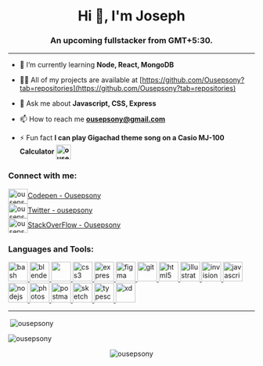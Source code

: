 <h1 align="center">Hi 👋, I'm Joseph</h1>
<h3 align="center">An upcoming fullstacker from GMT+5:30.</h3>

<hr>

- 🌱 I’m currently learning **Node, React, MongoDB**

- 👨‍💻 All of my projects are available at
[https://github.com/Ousepsony?tab=repositories](https://github.com/Ousepsony?tab=repositories)

- 💬 Ask me about **Javascript, CSS, Express**

- 📫 How to reach me **ousepsony@gmail.com**

- ⚡ Fun fact **I can play Gigachad theme song on a Casio MJ-100 Calculator <img align="center" src="[https://img.icons8.com/color/480/date-fruit.png](https://imgur.com/ql7zYxd)"
    alt="ousepsony" height="30" width="30" />**

<h3 align="left">Connect with me:</h3>
<p align="left">
    <a href="https://codepen.io/ousepsony" target="blank"><img align="center"
            src="https://cdn.cdnlogo.com/logos/c/77/codepen-icon.svg"
            alt="ousepsony" height="30" width="40" />Codepen - Ousepsony</a><br>
    <a href="https://twitter.com/ousepsony" target="blank"><img align="center"
            src="https://cdn.cdnlogo.com/logos/t/45/twitter.svg"
            alt="ousepsony" height="30" width="40" />Twitter - ousepsony</a><br>
    <a href="https://stackoverflow.com/users/ousepsony" target="blank"><img align="center"
            src="https://cdn.cdnlogo.com/logos/s/63/stack-overflow.svg"
              alt="ousepsony" height="30" width="40" />StackOverFlow - Ousepsony</a>
</p>

<h3 align="left">Languages and Tools:</h3>
<p align="left"> <a href="https://www.gnu.org/software/bash/" target="_blank" rel="noreferrer"> <img
            src="https://www.vectorlogo.zone/logos/gnu_bash/gnu_bash-icon.svg" alt="bash" width="40" height="40" /> </a>
    <a href="https://www.blender.org/" target="_blank" rel="noreferrer"> <img
            src="https://download.blender.org/branding/community/blender_community_badge_white.svg" alt="blender"
            width="40" height="40" /> </a> <a href="https://getbootstrap.com" target="_blank" rel="noreferrer"> <img
            src="https://cdn.jsdelivr.net/gh/devicons/devicon/icons/bootstrap/bootstrap-original-wordmark.svg"
            width="40" height="40" />
    </a> <a href="https://www.w3schools.com/css/" target="_blank" rel="noreferrer"> <img
            src="https://cdn.jsdelivr.net/gh/devicons/devicon/icons/css3/css3-original.svg"
            alt="css3" width="40" height="40" /> </a> <a href="https://expressjs.com" target="_blank" rel="noreferrer">
        <img src="https://encrypted-tbn0.gstatic.com/images?q=tbn:ANd9GcS8aBF0M3m7Vpv5mqUNg9lI8kBHO7ciVIzS0ocCgaJgX2RuFTylhxQh5icCurZpKcLigw&usqp=CAU" height
            alt="express" width="40" height="40" /> </a> <a href="https://www.figma.com/" target="_blank"
        rel="noreferrer"> <img src="https://www.vectorlogo.zone/logos/figma/figma-icon.svg" alt="figma" width="40"
            height="40" /> </a> <a href="https://git-scm.com/" target="_blank" rel="noreferrer"> <img
            src="https://www.vectorlogo.zone/logos/git-scm/git-scm-icon.svg" alt="git" width="40" height="40" /> </a> <a
        href="https://www.w3.org/html/" target="_blank" rel="noreferrer"> <img
            src="https://cdn.jsdelivr.net/gh/devicons/devicon/icons/html5/html5-original.svg"
            alt="html5" width="40" height="40" /> </a> <a href="https://www.adobe.com/in/products/illustrator.html"
        target="_blank" rel="noreferrer"> <img
            src="https://www.vectorlogo.zone/logos/adobe_illustrator/adobe_illustrator-icon.svg" alt="illustrator"
            width="40" height="40" /> </a> <a href="https://www.invisionapp.com/" target="_blank" rel="noreferrer"> <img
            src="https://www.vectorlogo.zone/logos/invisionapp/invisionapp-icon.svg" alt="invision" width="40"
            height="40" /> </a> <a href="https://developer.mozilla.org/en-US/docs/Web/JavaScript" target="_blank"
        rel="noreferrer"> <img
            src="https://cdn.jsdelivr.net/gh/devicons/devicon/icons/javascript/javascript-original.svg"
            alt="javascript" width="40" height="40" /> </a> <a href="https://nodejs.org" target="_blank"
        rel="noreferrer"> <img
            src="https://cdn.jsdelivr.net/gh/devicons/devicon/icons/nodejs/nodejs-original.svg"
            alt="nodejs" width="40" height="40" /> </a> <a href="https://www.photoshop.com/en" target="_blank"
        rel="noreferrer"> <img
            src="https://cdn.jsdelivr.net/gh/devicons/devicon/icons/photoshop/photoshop-line.svg"
            alt="photoshop" width="40" height="40" /> </a> <a href="https://postman.com" target="_blank"
        rel="noreferrer"> <img src="https://www.vectorlogo.zone/logos/getpostman/getpostman-icon.svg" alt="postman"
            width="40" height="40" /> </a> <a href="https://www.sketch.com/" target="_blank" rel="noreferrer"> <img
            src="https://www.vectorlogo.zone/logos/sketchapp/sketchapp-icon.svg" alt="sketch" width="40" height="40" />
    </a> <a href="https://www.typescriptlang.org/" target="_blank" rel="noreferrer"> <img
            src="https://cdn.jsdelivr.net/gh/devicons/devicon/icons/typescript/typescript-original.svg"
            alt="typescript" width="40" height="40" /> </a> <a href="https://www.adobe.com/products/xd.html"
        target="_blank" rel="noreferrer"> <img src="https://cdn.worldvectorlogo.com/logos/adobe-xd.svg" alt="xd"
            width="40" height="40" /> </a> </p>
<hr>
<p>&nbsp;<img align="center"
        src="https://github-readme-stats.vercel.app/api?username=ousepsony&show_icons=true&locale=en" alt="ousepsony" />
</p>

<p><img align="center" src="https://github-readme-streak-stats.herokuapp.com/?user=ousepsony&" alt="ousepsony" /></p>

<p align="center"> <img src="https://komarev.com/ghpvc/?username=ousepsony&label=Profile%20views&color=0e75b6&style=flat"
        alt="ousepsony" /> </p>
